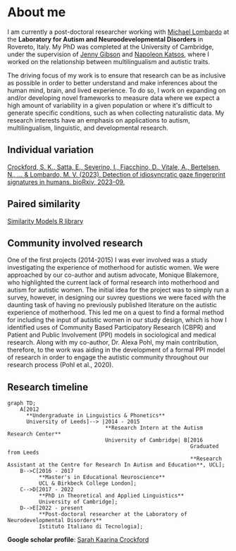 # About me

I am currently a post-doctoral researcher working with [Michael Lombardo](https://www.iit.it/people-details/-/people/michael-lombardo) at the **Laboratory for Autism and Neuroodevelopmental Disorders** in Rovereto, Italy. My PhD was completed at the University of Cambridge, under the supervision of [Jenny Gibson](https://www.educ.cam.ac.uk/people/staff/gibson/) and [Napoleon Katsos](https://www.mmll.cam.ac.uk/nk248), where I worked on the relationship between multilingualism and autistic traits. 

The driving focus of my work is to ensure that research can be as inclusive as possible in order to better understand and make inferences about the human mind, brain, and lived experience. To do so, I work on expanding on and/or developing novel frameworks to measure data where we expect a high amount of variability in a given population or where it's difficult to generate specific conditions, such as when collecting naturalistic data. My research interests have an emphasis on applications to autism, multilingualism, linguistic, and developmental research. 

## Individual variation

[Crockford, S. K., Satta, E., Severino, I., Fiacchino, D., Vitale, A., Bertelsen, N., ... & Lombardo, M. V. (2023). Detection of idiosyncratic gaze fingerprint signatures in humans. bioRxiv, 2023-09.](https://www.biorxiv.org/content/10.1101/2023.09.18.558217v2.abstract)

## Paired similarity

[Similarity Models R library](https://github.com/sarahkaarina/similaritymodels)

## Community involved research

One of the first projects (2014-2015) I was ever involved was a study investigating the experience of motherhood for autistic women. We were approached by our co-author and autism advocate, Monique Blakemore, who highlighted the current lack of formal research into motherhood and autism for autistic women. The initial idea for the project was to simply run a survey, however, in designing our suvrey questions we were faced with the daunting task of having no previously published literature on the autistic experience of motherhood. This led me on a quest to find a formal method for including the input of autistic women in our study design, which is how I identified uses of Community Based Participatory Research (CBPR) and Patient and Public Involvement (PPI) models in sociological and medical research. Along with my co-author, Dr. Alexa Pohl, my main contribution, therefore, to the work was aiding in the development of a formal PPI model of research in order to engage the autistic community throughout our research process (Pohl et al., 2020).  

## Research timeline

```mermaid
graph TD;
    A[2012
      **Undergraduate in Linguistics & Phonetics**
      University of Leeds]--> |2014 - 2015
                               **Research Intern at the Autism Research Center**
                               University of Cambridge| B[2016
                                                          Graduated from Leeds
                                                          **Research Assistant at the Centre for Research In Autism and Education**, UCL];
    B-->C[2016 - 2017
          **Master's in Educational Neuroscience**
          UCL & Birkbeck College London];
    C-->D[2017 - 2022
          **PhD in Theoretical and Applied Linguistics**
          University of Cambridge];
    D-->E[2022 - present
          **Post-doctoral researcher at the Laboratory of Neurodevelopmental Disorders**
          Istituto Italiano di Tecnologia];
```

**Google scholar profile**: [Sarah Kaarina Crockford](https://scholar.google.com/citations?user=tghPmTwAAAAJ&hl=it&oi=sra)
